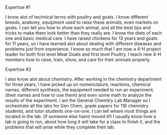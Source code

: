 Expertise #1

I know alot of technical terms with poultry and goats. I know different breeds, anatomy, equipment used to raise these animals, even markets on goats. I can tell you how to show each animal, and all the best tips and tricks to make them look better than they really are. I know the diets of each one and basic medical care. I have raised chickens for 13 years and goats for 11 years, so i have learned alot about dealing with different diseases and problems just from experience. I know so much that I am now a 4-H project leader for both first level Meat Goats and first level Poultry. I teach new 4-H members how to raise, train, show, and care for their animals properly. 

Expertise #2

I also know alot about chemistry. After working in the chemistry department for three years, I have picked up on nomenclature, reactions, chemical names, different synthesis, the equipment needed to run an experiment, (their names and how to use them) and even some math to analyze the results of the experiment. I am the General Chemitry Lab Manager so I orchestrate all the labs for Gen Chem, grade papers for 118 chemistry students, and tutor students one-on-one. I can tell where most things are located in the lab. (if someone else hasnt moved it!) I usually know how a lab is going to run, about how long it will take for a class to finish it, and the problems that will arise while they complete their lab. 

